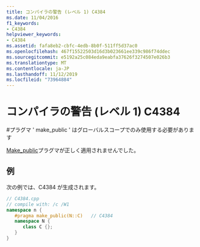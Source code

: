 ```yaml
---
title: コンパイラの警告 (レベル 1) C4384
ms.date: 11/04/2016
f1_keywords:
- C4384
helpviewer_keywords:
- C4384
ms.assetid: fafa8eb2-cbfc-4edb-8b0f-511ff5d37ac0
ms.openlocfilehash: 467f15522503d16d3b023661ee339c986f74ddec
ms.sourcegitcommit: e5192a25c084eda9eabfa37626f3274507e026b3
ms.translationtype: MT
ms.contentlocale: ja-JP
ms.lasthandoff: 11/12/2019
ms.locfileid: "73964884"
---
```

# <a name="compiler-warning-level-1-c4384"></a>コンパイラの警告 (レベル 1) C4384

\#プラグマ ' make_public ' はグローバルスコープでのみ使用する必要があります

[Make_public](../../preprocessor/make-public.md)プラグマが正しく適用されませんでした。

## <a name="example"></a>例

次の例では、C4384 が生成されます。

```cpp
// C4384.cpp
// compile with: /c /W1
namespace n {
   #pragma make_public(N::C)   // C4384
   namespace N {
      class C {};
   }
}
```